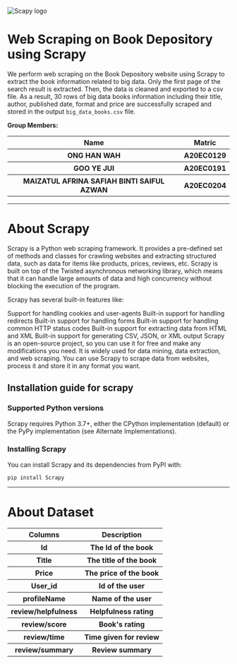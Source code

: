 ![Scapy logo](https://scrapy.org/img/scrapylogo.png)

# Web Scraping on Book Depository using Scrapy

We perform web scraping on the Book Depository website using Scrapy to extract the book information related to big data. Only the first page of the search result is extracted. Then, the data is cleaned and exported to a csv file. As a result, 30 rows of big data books information including their title, author, published date, format and price are successfully scraped and stored in the output `big_data_books.csv` file.

**Group Members:**

<table width = 700>
  <tr>
    <th>Name</th>
    <th>Matric</th>
  </tr>
  <tr>
    <th>ONG HAN WAH</th>
    <th>A20EC0129</th>
  </tr>
  <tr>
    <th>GOO YE JUI</th>
    <th>A20EC0191</th>
  </tr>
    <tr>
    <th>MAIZATUL AFRINA SAFIAH BINTI SAIFUL AZWAN</th>
    <th>A20EC0204</th>
  </tr>
    
</table> 

---

# About Scrapy

Scrapy is a Python web scraping framework. It provides a pre-defined set of methods and classes for crawling websites and extracting structured data, such as data for items like products, prices, reviews, etc. Scrapy is built on top of the Twisted asynchronous networking library, which means that it can handle large amounts of data and high concurrency without blocking the execution of the program.

Scrapy has several built-in features like:

Support for handling cookies and user-agents
Built-in support for handling redirects
Built-in support for handling forms
Built-in support for handling common HTTP status codes
Built-in support for extracting data from HTML and XML
Built-in support for generating CSV, JSON, or XML output
Scrapy is an open-source project, so you can use it for free and make any modifications you need. It is widely used for data mining, data extraction, and web scraping. You can use Scrapy to scrape data from websites, process it and store it in any format you want.

## Installation guide for scrapy
### Supported Python versions
Scrapy requires Python 3.7+, either the CPython implementation (default) or the PyPy implementation (see Alternate Implementations).

### Installing Scrapy
You can install Scrapy and its dependencies from PyPI with:

``` pip install Scrapy ```

---

# About Dataset
<table>
  <tr>
    <th>Columns</th>
    <th>Description</th>
  </tr>
  <tr>
    <th>Id</th>
    <th>The Id of the book</th>
  </tr>
  <tr>
    <th>Title</th>
    <th>The title of the book</th>
  </tr>
  <tr>
    <th>Price</th>
    <th>The price of the book</th>
  </tr>
  <tr>
    <th>User_id</th>
    <th>Id of the user</th>
  </tr>
  <tr>
    <th>profileName</th>
    <th>Name of the user</th>
  </tr>
  <tr>
    <th>review/helpfulness</th>
    <th>Helpfulness rating</th>
  </tr>
  <tr>
    <th>review/score</th>
    <th>Book's rating</th>
  </tr>
  <tr>
    <th>review/time</th>
    <th>Time given for review</th>
  </tr>
  <tr>
    <th>review/summary</th>
    <th>Review summary</th>
  </tr>
</table>
